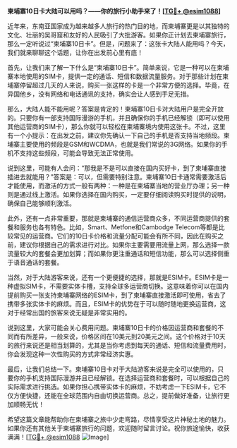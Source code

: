 **柬埔寨10日卡大陆可以用吗？——你的旅行小助手来了！[[TG💪+ @esim1088](https://t.me/s/esim1088)]**

近年来，东南亚国家成为越来越多人旅行的热门目的地，而柬埔寨更是以其独特的文化、壮丽的吴哥窟和友好的人民吸引了大批游客。如果你正计划去柬埔寨旅行，那么一定听说过“柬埔寨10日卡”。但是，问题来了：这张卡大陆人能用吗？今天，我们就来聊聊这个话题，让你在出发前心里有底！

首先，让我们来了解一下什么是“柬埔寨10日卡”。简单来说，它是一种可以在柬埔寨本地使用的SIM卡，提供一定的通话、短信和数据流量服务。对于那些计划在柬埔寨停留超过几天的人来说，购买一张这样的卡是一个非常方便的选择。毕竟，在异国他乡，没有网络和电话通讯的支持，确实会让人感到手足无措。

那么，大陆人能不能用呢？答案是肯定的！柬埔寨10日卡对大陆用户是完全开放的。只要你有一部支持国际漫游的手机，并且确保你的手机已经解锁（即可以使用其他运营商的SIM卡），那么你就可以轻松在柬埔寨境内使用这张卡。不过，这里有一个小提示：在出发之前，建议你先确认一下自己的手机是否支持当地频段。柬埔寨主要使用的频段是GSM和WCDMA，也就是我们常说的3G网络。如果你的手机不支持这些频段，可能会导致无法正常使用。

说到这里，可能有人会问：“那我是不是可以直接在国内买好卡，到了柬埔寨直接插进去就能用？”答案是：可以，但需要特别注意。柬埔寨10日卡通常需要激活后才能使用，而激活的方式一般有两种：一种是在柬埔寨当地的营业厅办理；另一种则是通过线上激活。如果你选择在国内购买，一定要仔细阅读购买时提供的说明，确保自己能够顺利激活。

此外，还有一点非常重要，那就是柬埔寨的通信运营商众多，不同运营商提供的套餐和服务也各有特色。比如，Smart、Metfone和Cambodge Telecom等都是比较常见的运营商。它们的10日卡价格和流量分配可能会有所不同，因此在购买之前，建议你根据自己的需求进行对比。如果你主要需要用流量上网，那么选择一款流量较大的套餐会更加划算；而如果你更注重通话和短信功能，那么可以选择侧重于语音通话的套餐。

当然，对于大陆游客来说，还有一个更便捷的选择，那就是ESIM卡。ESIM卡是一种虚拟SIM卡，不需要实体卡槽，支持全球多运营商切换。这意味着你可以在国内提前购买一张支持柬埔寨网络的ESIM卡，到了柬埔寨直接激活即可使用，省去了携带多张实体卡的麻烦。而且，ESIM卡的优势在于可以随时随地更换运营商，这对于经常出国的旅客来说无疑是非常实用的。

说到这里，大家可能会关心费用问题。柬埔寨10日卡的价格因运营商和套餐的不同而有所差异，一般来说，价格区间在10美元到20美元之间。这个价格对于10天的旅行来说还是相当划算的，尤其是当你考虑到每天的通话、短信和流量费用时，你会发现这种一次性购买的方式非常经济实惠。

最后，让我们总结一下。柬埔寨10日卡对于大陆游客来说是完全可以使用的，只要你的手机支持国际漫游并且已经解锁。在选择运营商和套餐时，可以根据自己的实际需求进行挑选。如果你担心携带实体卡的麻烦，不妨考虑一下ESIM卡，它不仅方便快捷，还能在全球范围内自由切换运营商。总之，提前做好准备，让旅行更加顺畅无忧！

希望这篇文章能帮助你在柬埔寨之旅中少走弯路，尽情享受这片神秘土地的魅力。如果你还有其他关于柬埔寨旅行的问题，欢迎随时留言讨论。祝你旅途愉快，收获满满！[[TG💪+ @esim1088](https://t.me/s/esim1088) ![Image](https://i.postimg.cc/4NQfJmqS/Snipaste-2025-05-13-00-14-12.png)]